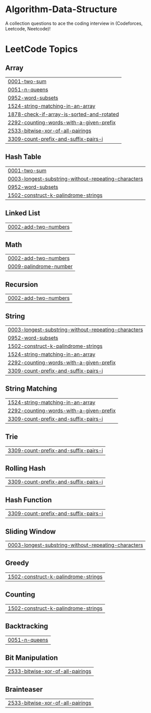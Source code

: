 # Algorithm-Data-Structure
A collection questions to ace the coding interview in (Codeforces, Leetcode, Neetcode)! 
<!---LeetCode Topics Start-->
# LeetCode Topics
## Array
|  |
| ------- |
| [0001-two-sum](https://github.com/mostafa20021212/Algorithm-Data-Structure/tree/master/0001-two-sum) |
| [0051-n-queens](https://github.com/mostafa20021212/Algorithm-Data-Structure/tree/master/0051-n-queens) |
| [0952-word-subsets](https://github.com/mostafa20021212/Algorithm-Data-Structure/tree/master/0952-word-subsets) |
| [1524-string-matching-in-an-array](https://github.com/mostafa20021212/Algorithm-Data-Structure/tree/master/1524-string-matching-in-an-array) |
| [1878-check-if-array-is-sorted-and-rotated](https://github.com/mostafa20021212/Algorithm-Data-Structure/tree/master/1878-check-if-array-is-sorted-and-rotated) |
| [2292-counting-words-with-a-given-prefix](https://github.com/mostafa20021212/Algorithm-Data-Structure/tree/master/2292-counting-words-with-a-given-prefix) |
| [2533-bitwise-xor-of-all-pairings](https://github.com/mostafa20021212/Algorithm-Data-Structure/tree/master/2533-bitwise-xor-of-all-pairings) |
| [3309-count-prefix-and-suffix-pairs-i](https://github.com/mostafa20021212/Algorithm-Data-Structure/tree/master/3309-count-prefix-and-suffix-pairs-i) |
## Hash Table
|  |
| ------- |
| [0001-two-sum](https://github.com/mostafa20021212/Algorithm-Data-Structure/tree/master/0001-two-sum) |
| [0003-longest-substring-without-repeating-characters](https://github.com/mostafa20021212/Algorithm-Data-Structure/tree/master/0003-longest-substring-without-repeating-characters) |
| [0952-word-subsets](https://github.com/mostafa20021212/Algorithm-Data-Structure/tree/master/0952-word-subsets) |
| [1502-construct-k-palindrome-strings](https://github.com/mostafa20021212/Algorithm-Data-Structure/tree/master/1502-construct-k-palindrome-strings) |
## Linked List
|  |
| ------- |
| [0002-add-two-numbers](https://github.com/mostafa20021212/Algorithm-Data-Structure/tree/master/0002-add-two-numbers) |
## Math
|  |
| ------- |
| [0002-add-two-numbers](https://github.com/mostafa20021212/Algorithm-Data-Structure/tree/master/0002-add-two-numbers) |
| [0009-palindrome-number](https://github.com/mostafa20021212/Algorithm-Data-Structure/tree/master/0009-palindrome-number) |
## Recursion
|  |
| ------- |
| [0002-add-two-numbers](https://github.com/mostafa20021212/Algorithm-Data-Structure/tree/master/0002-add-two-numbers) |
## String
|  |
| ------- |
| [0003-longest-substring-without-repeating-characters](https://github.com/mostafa20021212/Algorithm-Data-Structure/tree/master/0003-longest-substring-without-repeating-characters) |
| [0952-word-subsets](https://github.com/mostafa20021212/Algorithm-Data-Structure/tree/master/0952-word-subsets) |
| [1502-construct-k-palindrome-strings](https://github.com/mostafa20021212/Algorithm-Data-Structure/tree/master/1502-construct-k-palindrome-strings) |
| [1524-string-matching-in-an-array](https://github.com/mostafa20021212/Algorithm-Data-Structure/tree/master/1524-string-matching-in-an-array) |
| [2292-counting-words-with-a-given-prefix](https://github.com/mostafa20021212/Algorithm-Data-Structure/tree/master/2292-counting-words-with-a-given-prefix) |
| [3309-count-prefix-and-suffix-pairs-i](https://github.com/mostafa20021212/Algorithm-Data-Structure/tree/master/3309-count-prefix-and-suffix-pairs-i) |
## String Matching
|  |
| ------- |
| [1524-string-matching-in-an-array](https://github.com/mostafa20021212/Algorithm-Data-Structure/tree/master/1524-string-matching-in-an-array) |
| [2292-counting-words-with-a-given-prefix](https://github.com/mostafa20021212/Algorithm-Data-Structure/tree/master/2292-counting-words-with-a-given-prefix) |
| [3309-count-prefix-and-suffix-pairs-i](https://github.com/mostafa20021212/Algorithm-Data-Structure/tree/master/3309-count-prefix-and-suffix-pairs-i) |
## Trie
|  |
| ------- |
| [3309-count-prefix-and-suffix-pairs-i](https://github.com/mostafa20021212/Algorithm-Data-Structure/tree/master/3309-count-prefix-and-suffix-pairs-i) |
## Rolling Hash
|  |
| ------- |
| [3309-count-prefix-and-suffix-pairs-i](https://github.com/mostafa20021212/Algorithm-Data-Structure/tree/master/3309-count-prefix-and-suffix-pairs-i) |
## Hash Function
|  |
| ------- |
| [3309-count-prefix-and-suffix-pairs-i](https://github.com/mostafa20021212/Algorithm-Data-Structure/tree/master/3309-count-prefix-and-suffix-pairs-i) |
## Sliding Window
|  |
| ------- |
| [0003-longest-substring-without-repeating-characters](https://github.com/mostafa20021212/Algorithm-Data-Structure/tree/master/0003-longest-substring-without-repeating-characters) |
## Greedy
|  |
| ------- |
| [1502-construct-k-palindrome-strings](https://github.com/mostafa20021212/Algorithm-Data-Structure/tree/master/1502-construct-k-palindrome-strings) |
## Counting
|  |
| ------- |
| [1502-construct-k-palindrome-strings](https://github.com/mostafa20021212/Algorithm-Data-Structure/tree/master/1502-construct-k-palindrome-strings) |
## Backtracking
|  |
| ------- |
| [0051-n-queens](https://github.com/mostafa20021212/Algorithm-Data-Structure/tree/master/0051-n-queens) |
## Bit Manipulation
|  |
| ------- |
| [2533-bitwise-xor-of-all-pairings](https://github.com/mostafa20021212/Algorithm-Data-Structure/tree/master/2533-bitwise-xor-of-all-pairings) |
## Brainteaser
|  |
| ------- |
| [2533-bitwise-xor-of-all-pairings](https://github.com/mostafa20021212/Algorithm-Data-Structure/tree/master/2533-bitwise-xor-of-all-pairings) |
<!---LeetCode Topics End-->
